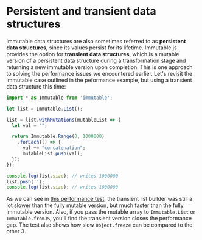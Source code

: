 # Persistent and transient data structures

Immutable data structures are also sometimes referred to as **persistent data structures**, since its values persist for its lifetime. Immutable.js provides the option for **transient data structures**, which is a mutable version of a persistent data structure during a transformation stage and returning a new immutable version upon completion. This is one approach to solving the performance issues we encountered earlier. Let's revisit the immutable case outlined in the peformance example, but using a transient data structure this time:

```typescript
import * as Immutable from 'immutable';

let list = Immutable.List();

list = list.withMutations(mutableList => {
  let val = "";

  return Immutable.Range(0, 1000000)
    .forEach(() => {
      val += "concatenation";
      mutableList.push(val);
  });
});

console.log(list.size); // writes 1000000
list.push('');
console.log(list.size); // writes 1000000
```

As we can see in [this performance test](http://jsperf.com/immutable-js-data-structure-perf2/2), the transient list builder was still a lot slower than the fully mutable version, but much faster than the fully immutable version. Also, if you pass the mutable array to `Immutable.List` or `Immutable.fromJS`, you'll find the transient version closes the performance gap. The test also shows how slow `Object.freeze` can be compared to the other 3.

